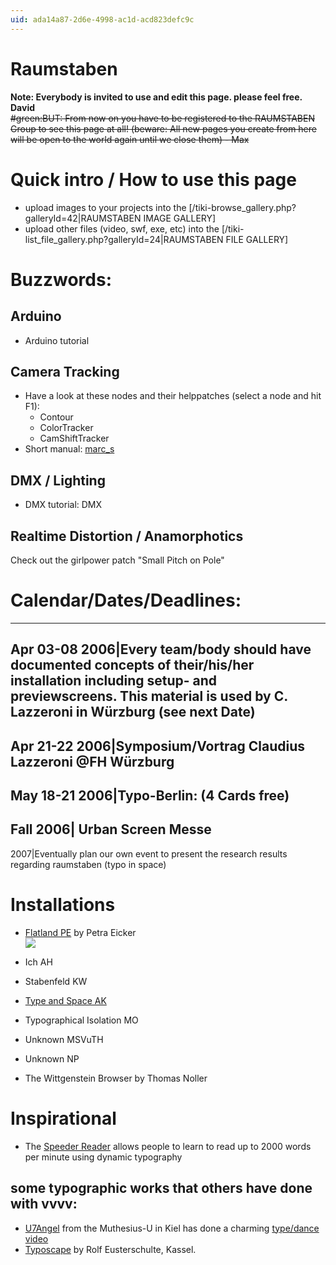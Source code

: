```yaml
---
uid: ada14a87-2d6e-4998-ac1d-acd823defc9c
---
```


# Raumstaben
**Note: Everybody is invited to use and edit this page. please feel free. David**  
~~#green:BUT: From now on you have to be registered to the RAUMSTABEN Group to see this page at all! (beware: All new pages you create from here will be open to the world again until we close them) - Max~~  

# Quick intro / How to use this page 
* upload images to your projects into the [/tiki-browse_gallery.php?galleryId=42|RAUMSTABEN IMAGE GALLERY]  
* upload other files (video, swf, exe, etc) into the [/tiki-list_file_gallery.php?galleryId=24|RAUMSTABEN FILE GALLERY]  


#  Buzzwords:
##  Arduino
* Arduino tutorial  
##  Camera Tracking
* Have a look at these nodes and their helppatches (select a node and hit F1):  
  * Contour  
  * ColorTracker  
  * CamShiftTracker  
* Short manual: <span class="user"><a href="https://vvvv.org/users/marc_s" class="extURL" target="_blank">marc_s</a></span>  
## DMX / Lighting
* DMX tutorial: DMX  
## Realtime Distortion / Anamorphotics
Check out the girlpower patch "Small Pitch on Pole"  
# Calendar/Dates/Deadlines:

---  
Apr 03-08 2006|Every team/body should have documented concepts of their/his/her installation including setup- and previewscreens. This material is used by C. Lazzeroni in Würzburg (see next Date)  
---  
Apr 21-22 2006|Symposium/Vortrag Claudius Lazzeroni @FH Würzburg  
---  
May 18-21 2006|Typo-Berlin:  (4 Cards free)  
---  
Fall 2006| Urban Screen Messe  
---  
2007|Eventually plan our own event to present the research results regarding raumstaben (typo in space)


# Installations
* [Flatland PE](xref:fad58c52-169e-4a37-9525-e6e13d8e12ad) by Petra Eicker  
![](~/img/flatland_display.jpg "")  

* Ich AH  

* Stabenfeld KW  

* [Type and Space AK](xref:b1008eb5-ba14-40a3-8fcd-f346f9f0fb52)  

* Typographical Isolation MO  

* Unknown MSVuTH  

* Unknown NP  

* The Wittgenstein Browser by Thomas Noller  

# Inspirational
* The <a href="http://xenia.media.mit.edu/~mbb/speeder.htm" class="extURL" target="_blank">Speeder Reader</a> allows people to learn to read up to 2000 words per minute using dynamic typography  
## some typographic works that others have done with vvvv:
* <span class="user"><a href="https://vvvv.org/users/U7Angel" class="extURL" target="_blank">U7Angel</a></span> from the Muthesius-U in Kiel has done a charming <a href="http://www.muthesius-dmi.de/generativ/dna_dancer/dna_dancer.html" class="extURL" target="_blank">type/dance video</a>  
* <a href="http://www.pier05.de/?eusterschulte/134" class="extURL" target="_blank">Typoscape</a> by Rolf Eusterschulte, Kassel.